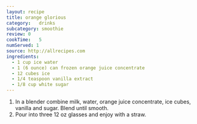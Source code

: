 ```yaml
---
layout: recipe
title: orange glorious
category:	drinks
subcategory: smoothie
review:	0
cookTime:	5
numServed: 1
source:	http://allrecipes.com
ingredients:
  - 1 cup ice water
  - 1 (6 ounce) can frozen orange juice concentrate
  - 12 cubes ice
  - 1/4 teaspoon vanilla extract
  - 1/8 cup white sugar
---
```


1. In a blender combine milk, water, orange juice concentrate, ice cubes, vanilla and sugar. Blend until smooth. 
2. Pour into three 12 oz glasses and enjoy with a straw.
